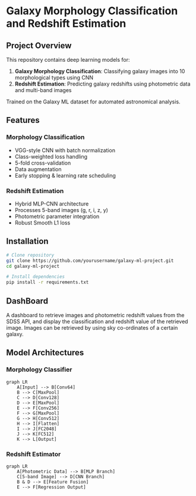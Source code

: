 

# Galaxy Morphology Classification and Redshift Estimation

## Project Overview
This repository contains deep learning models for:
1. **Galaxy Morphology Classification**: Classifying galaxy images into 10 morphological types using CNN
2. **Redshift Estimation**: Predicting galaxy redshifts using photometric data and multi-band images

Trained on the Galaxy ML dataset for automated astronomical analysis.

## Features
### Morphology Classification
- VGG-style CNN with batch normalization
- Class-weighted loss handling
- 5-fold cross-validation
- Data augmentation
- Early stopping & learning rate scheduling

### Redshift Estimation
- Hybrid MLP-CNN architecture
- Processes 5-band images (g, r, i, z, y)
- Photometric parameter integration
- Robust Smooth L1 loss

## Installation
```bash
# Clone repository
git clone https://github.com/yourusername/galaxy-ml-project.git
cd galaxy-ml-project

# Install dependencies
pip install -r requirements.txt


```
## DashBoard
A dashboard to retrieve images and photometric redshift values from the SDSS API, and display the classification and redshift value of the retrieved image. Images can be retrieved by using sky co-ordinates of a certain galaxy.
## Model Architectures
### Morphology Classifier
```mermaid
graph LR
    A[Input] --> B[Conv64]
    B --> C[MaxPool]
    C --> D[Conv128]
    D --> E[MaxPool]
    E --> F[Conv256]
    F --> G[MaxPool]
    G --> H[Conv512]
    H --> I[Flatten]
    I --> J[FC2048]
    J --> K[FC512]
    K --> L[Output]
```

### Redshift Estimator
```mermaid
graph LR
    A[Photometric Data] --> B[MLP Branch]
    C[5-band Image] --> D[CNN Branch]
    B & D --> E[Feature Fusion]
    E --> F[Regression Output]
```




